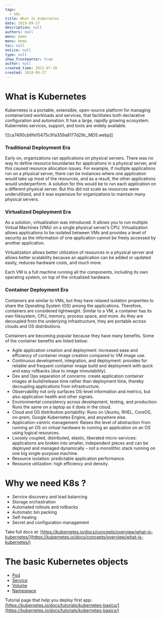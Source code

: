 ```yaml
---
tags: 
  - k8s
title: What Is Kubernetes
date: 2019-09-27
description: null
authors: null
menu: memo
menu: memo
toc: null
notice: null
type: null
show_frontmatter: true
author: null
created_time: 2021-07-20
created: 2019-09-27
---
```


# What is Kubernetes

Kubernetes is a portable, extensible, open-source platform for managing containerized workloads and services, that facilitates both declarative configuration and automation. It has a large, rapidly growing ecosystem. Kubernetes services, support, and tools are widely available.

![[ca7490cb6fe10475c91a359a8177d29c_MD5.webp]]


### **Traditional Deployment Era**

Early on, organizations ran applications on physical servers. There was no way to define resource boundaries for applications in a physical server, and this caused resource allocation issues. For example, if multiple applications run on a physical server, there can be instances where one application would take up most of the resources, and as a result, the other applications would underperform. A solution for this would be to run each application on a different physical server. But this did not scale as resources were underutilized, and it was expensive for organizations to maintain many physical servers.

### **Virtualized Deployment Era**

As a solution, virtualization was introduced. It allows you to run multiple Virtual Machines (VMs) on a single physical server’s CPU. Virtualization allows applications to be isolated between VMs and provides a level of security as the information of one application cannot be freely accessed by another application.

Virtualization allows better utilization of resources in a physical server and allows better scalability because an application can be added or updated easily, reduces hardware costs, and much more.

Each VM is a full machine running all the components, including its own operating system, on top of the virtualized hardware.

### **Container Deployment Era**

Containers are similar to VMs, but they have relaxed isolation properties to share the Operating System (OS) among the applications. Therefore, containers are considered lightweight. Similar to a VM, a container has its own filesystem, CPU, memory, process space, and more. As they are decoupled from the underlying infrastructure, they are portable across clouds and OS distributions.

Containers are becoming popular because they have many benefits. Some of the container benefits are listed below:

* Agile application creation and deployment: increased ease and efficiency of container image creation compared to VM image use.
* Continuous development, integration, and deployment: provides for reliable and frequent container image build and deployment with quick and easy rollbacks (due to image immutability).
* Dev and Ops separation of concerns: create application container images at build/release time rather than deployment time, thereby decoupling applications from infrastructure.
* Observability not only surfaces OS-level information and metrics, but also application health and other signals.
* Environmental consistency across development, testing, and production: Runs the same on a laptop as it does in the cloud.
* Cloud and OS distribution portability: Runs on Ubuntu, RHEL, CoreOS, on-prem, Google Kubernetes Engine, and anywhere else.
* Application-centric management: Raises the level of abstraction from running an OS on virtual hardware to running an application on an OS using logical resources.
* Loosely coupled, distributed, elastic, liberated micro-services: applications are broken into smaller, independent pieces and can be deployed and managed dynamically – not a monolithic stack running on one big single-purpose machine.
* Resource isolation: predictable application performance.
* Resource utilization: high efficiency and density.

# **Why we need K8s ?**

* Service discovery and load balancing
* Storage orchestration
* Automated rollouts and rollbacks
* Automatic bin packing
* Self-healing
* Secret and configuration management

Take full docs at: [https://kubernetes.io/docs/concepts/overview/what-is-kubernetes/](https://kubernetes.io/docs/concepts/overview/what-is-kubernetes/)

# The basic Kubernetes objects

* [Pod](https://kubernetes.io/docs/concepts/workloads/pods/pod-overview/)
* [Service](https://kubernetes.io/docs/concepts/services-networking/service/)
* [Volume](https://kubernetes.io/docs/concepts/storage/volumes/)
* [Namespace](https://kubernetes.io/docs/concepts/overview/working-with-objects/namespaces/)

Tutorial page that help you deploy first app: [https://kubernetes.io/docs/tutorials/kubernetes-basics/](https://kubernetes.io/docs/tutorials/kubernetes-basics/)
